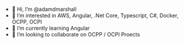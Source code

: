 - 👋 Hi, I’m @adamdmarshall
- 👀 I’m interested in AWS, Angular, .Net Core, Typescript, C#, Docker, OCPP, OCPI
- 🌱 I’m currently learning Angular
- 💞️ I’m looking to collaborate on OCPP / OCPI Proects

<!---
adamdmarshall/adamdmarshall is a ✨ special ✨ repository because its `README.md` (this file) appears on your GitHub profile.
You can click the Preview link to take a look at your changes.
--->
